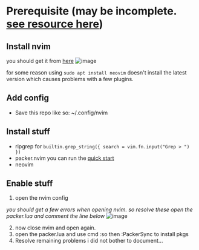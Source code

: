 
# Prerequisite (may be incomplete. [see resource here](https://www.youtube.com/watch?v=w7i4amO_zaE))
## Install nvim

you should get it from [here](https://github.com/neovim/neovim/wiki/Installing-Neovim#linux)
![image](https://github.com/SolomonRosemite/nvim/assets/60587271/19900b95-a810-4abf-bd93-3f0e0b4df3d2)

for some reason using ``sudo apt install neovim`` doesn't install the latest version which causes problems with a few plugins.

## Add config
- Save this repo like so: ~/.config/nvim

## Install stuff
- ripgrep for `builtin.grep_string({ search = vim.fn.input("Grep > ") })`
- packer.nvim you can run the [quick start](https://github.com/wbthomason/packer.nvim#quickstart)
- neovim

## Enable stuff

1. open the nvim config

*you should get a few errors when opening nvim. so resolve these open the packer.lua and comment the line below*
![image](https://github.com/SolomonRosemite/nvim/assets/60587271/271c7dd2-ca67-4d49-842d-fe2ce7e6c297)

2. now close nvim and open again.
3. open the packer.lua and use cmd :so then :PackerSync to install pkgs
4. Resolve remaining problems i did not bother to document...
